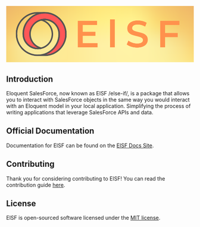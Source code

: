 <p align="center"><img src="/docs/_media/banner-gray.png" alt="Logo ElSF"></p>

## Introduction

Eloquent SalesForce, now known as ElSF /else-if/, is a package that allows you to interact with SalesForce objects in the same way you would interact with an Eloquent model in your local application. Simplifying the process of writing applications that leverage SalesForce APIs and data.

## Official Documentation

Documentation for ElSF can be found on the [ElSF Docs Site](https://roblesterjr04.github.io/EloquentSalesForce/index.html#/).

## Contributing

Thank you for considering contributing to ElSF! You can read the contribution guide [here](.github/CONTRIBUTING.md).

## License

ElSF is open-sourced software licensed under the [MIT license](LICENSE.md).
